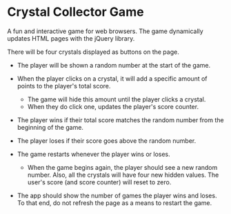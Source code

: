 <h1>Crystal Collector Game</h1>

A fun and interactive game for web browsers. The game dynamically updates HTML pages with the jQuery library. 

There will be four crystals displayed as buttons on the page.

   * The player will be shown a random number at the start of the game.

   * When the player clicks on a crystal, it will add a specific amount of points to the player's total score. 

     * The game will hide this amount until the player clicks a crystal.
     * When they do click one, updates the player's score counter.

   * The player wins if their total score matches the random number from the beginning of the game.

   * The player loses if their score goes above the random number.

   * The game restarts whenever the player wins or loses.

     * When the game begins again, the player should see a new random number. Also, all the crystals will have four new hidden values. The user's score (and score counter) will reset to zero.

   * The app should show the number of games the player wins and loses. To that end, do not refresh the page as a means to restart the game.
